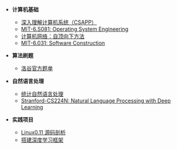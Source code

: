 - **计算机基础**
  - [深入理解计算机系统（CSAPP）](system/CSAPP/)
  - [MIT-6.S081: Operating System Engineering](system/Operating-System/MIT-6.S081/)
  - [计算机网络：自顶向下方法](system/Computer-Network/)
  - [MIT-6.031: Software Construction](system/Software-Construction/)


- **算法刷题**
  - [洛谷官方题单](code-daily/luogu)


- **自然语言处理**
  - [统计自然语言处理](ai/NLP-with-Statistical-Methods/)
  - [Stranford-CS224N: Natural Language Processing with Deep Learning](ai/NLP-with-Deep-Learning/)


- **实践项目**
  - [Linux0.11 源码剖析](system/Operating-System/Linux0.11/)
  - [搭建深度学习框架](ai/Deep-Learning-Systems/)